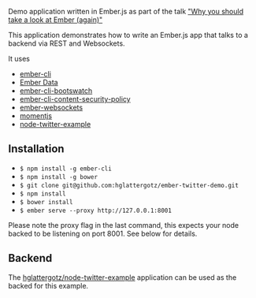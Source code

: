 Demo application written in Ember.js as part of the talk ["Why you should take a look at Ember (again)"](https://speakerdeck.com/hglattergotz/why-you-should-take-a-look-at-emberjs-again)

This application demonstrates how to write an Ember.js app that talks to a backend via REST and Websockets.

It uses 

* [ember-cli](http://www.ember-cli.com/#getting-started)
* [Ember Data](https://github.com/emberjs/data)
* [ember-cli-bootswatch](https://www.npmjs.com/package/ember-cli-bootswatch)
* [ember-cli-content-security-policy](https://www.npmjs.com/package/ember-cli-content-security-policy)
* [ember-websockets](https://www.npmjs.com/package/ember-websockets)
* [momentjs](http://momentjs.com/)
* [node-twitter-example](https://github.com/hglattergotz/node-twitter-example)

## Installation

* ```$ npm install -g ember-cli```
* ```$ npm install -g bower```
* ```$ git clone git@github.com:hglattergotz/ember-twitter-demo.git```
* ```$ npm install```
* ```$ bower install```
* ```$ ember serve --proxy http://127.0.0.1:8001```

Please note the proxy flag in the last command, this expects your node backed to be
listening on port 8001. See below for details.

## Backend

The [hglattergotz/node-twitter-example](https://github.com/hglattergotz/node-twitter-example)
application can be used as the backed for this example.
